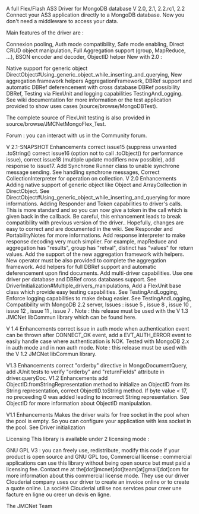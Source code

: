 A full Flex/Flash AS3 Driver for MongoDB database V 2.0, 2.1, 2.2.rc1, 2.2
Connect your AS3 application directly to a MongoDB database. Now you don't need a middleware to access your data.

Main features of the driver are :

Connexion pooling,
Auth mode compatibility,
Safe mode enabling,
Direct CRUD object manipulation,
Full Aggregation support (group, MapReduce, ...),
BSON encoder and decoder,
ObjectID helper
New with 2.0 :

Native support for generic object DirectObject#Using_generic_object_while_inserting_and_querying,
New aggregation framework helpers AggregationFramework,
DBRef support and automatic DBRef deferencement with cross database DBRef possibility DBRef,
Testing via FlexUnit and logging capabilities TestingAndLogging.
See wiki documentation for more information or the test application provided to show uses cases (source/browse/MongoDBTest).

The complete source of FlexUnit testing is also provided in source/browse/JMCNetMongoFlex_Test.

Forum : you can interact with us in the Community forum.

V 2.1-SNAPSHOT Enhancements
correct  issue15  (suppress unwanted .toString()
correct  issue16  (option not to call .toObject() for performance issue),
correct  issue18  (multiple update modifiers now possible),
add response to issue17.
Add Synchrone Runner class to unable synchrone message sending. See handling synchrone messages,
Correct CollectionInterpreter for operation on collection.
V 2.0 Enhancements
Adding native support of generic object like Object and ArrayCollection in DirectObject. See DirectObject#Using_generic_object_while_inserting_and_querying for more informations.
Adding Responder and Token capabilities to driver's calls. This is more standard and so you can now give a token in the call which is given back in the callback. Be careful, this enhancement leads to break compatibility with previous version of the driver.. Hopefully, changes are easy to correct and are documented in the wiki. See Responder and PortabilityNotes for more informations.
Add response interpreter to make response decoding very much simplier. For example, mapReduce and aggregation has "results", group has "retval", distinct has "values" for return values.
Add the support of the new aggregation framework with helpers. New operator must be also provided to complete the aggregation framework.
Add helpers for full DBRef support and automatic deferencement upon find documents.
Add multi-driver capabilities. Use one driver per database and DBRef cross databases support. See DriverInitialization#Multiple_drivers_manipulations,
Add a FlexUnit base class which provide easy testing capabilities. See TestingAndLogging,
Enforce logging capabilities to make debug easier. See TestingAndLogging,
Compatibility with MongoDB 2.2 server,
Issues :  issue 5 ,  issue 8 ,  issue 10 ,  issue 12 ,  issue 11 ,  issue 7 .
Note : this release must be used with the V 1.3 JMCNet libCommun library which can be found here.

V 1.4 Enhancements
correct issue in auth mode when authentication event can be thrown after CONNECT_OK event,
add a EVT_AUTH_ERROR event to easily handle case where authentication is NOK.
Tested with MongoDB 2.x in auth mode and in non auth mode. Note : this release must be used with the V 1.2 JMCNet libCommun library.

V1.3 Enhancements
correct "orderby" directive in MongoDocumentQuery,
add JUnit tests to verify "orderby" and "returnFields" attribute in driver.queryDoc.
V1.2 Enhancements
add ObjectID.fromStringRepresentation method to initialize an ObjectID from its String representation,
correct ObjectID.toString method. If byte value < 17, no preceeding 0 was added leading to incorrect String representation.
See ObjectID for more information about ObjectID manipulation.

V1.1 Enhancements
Makes the driver waits for free socket in the pool when the pool is empty. So you can configure your application with less socket in the pool. See Driver initialization

Licensing
This library is available under 2 licensing mode :

GNU GPL V3 : you can freely use, redistribute, modify this code if your product is open source and GNU GPL too,
Commercial license : commercial applications can use this library without being open source but must paid a licensing fee. Contact me at the[dot]jmcnet[dot]team[at]gmail[dot]com for more information about this commercial license mode.
They use our driver
Clouderial company uses our driver to create an invoice online or to create a quote online. La société Clouderial utilise nos services pour creer une facture en ligne ou creer un devis en ligne.

The JMCNet Team
